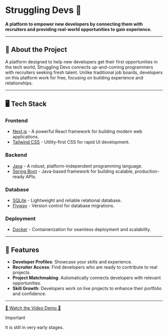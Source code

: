 # Struggling Devs 🌟  
**A platform to empower new developers by connecting them with recruiters and providing real-world opportunities to gain experience.**

---

## 🚀 About the Project  
A platform designed to help new developers get their first opportunities in the tech world, Struggling Devs connects up-and-coming programmers with recruiters seeking fresh talent. Unlike traditional job boards, developers on this platform work for free, focusing on building experience and relationships.

---

## 🖥️ Tech Stack  

### **Frontend**  
- [Next.js](https://nextjs.org/) - A powerful React framework for building modern web applications.  
- [Tailwind CSS](https://tailwindcss.com/) - Utility-first CSS for rapid UI development.  

### **Backend**  
- [Java](https://www.java.com/) - A robust, platform-independent programming language.  
- [Spring Boot](https://spring.io/projects/spring-boot) - Java-based framework for building scalable, production-ready APIs.  

### **Database**  
- [SQLite](https://www.sqlite.org/) - Lightweight and reliable relational database.  
- [Flyway](https://flywaydb.org/) - Version control for database migrations.  

### **Deployment**  
- [Docker](https://www.docker.com/) - Containerization for seamless deployment and scalability.  

---

## 🌟 Features  
- **Developer Profiles**: Showcase your skills and experience.  
- **Recruiter Access**: Find developers who are ready to contribute to real projects.  
- **Project Matchmaking**: Automatically connects developers with relevant opportunities.  
- **Skill Growth**: Developers work on live projects to enhance their portfolio and confidence.  

---
[🎥 Watch the Video Demo 🚀](https://www.nooakronqvist.com/portfolio/strugglingdevs)

> [!IMPORTANT]  
> It is still in very early stages.
